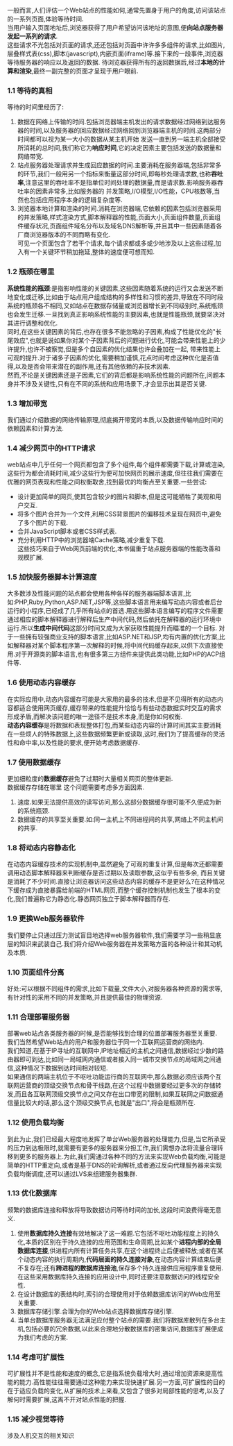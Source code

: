  一般而言,人们评估一个Web站点的性能如何,通常先置身于用户的角度,访问该站点的一系列页面,体验等待时间.  
 当用户输入页面地址后,浏览器获得了用户希望访问该地址的意图,便**向站点服务器发起一系列的请求**.  
 这些请求不光包括对页面的请求,还还包括对页面中许许多多组件的请求,比如图片,层叠样式表(css),脚本(javascript),内嵌页面(iframe)等.接下来的一段事件,浏览器等待服务器的响应以及返回的数据.
 待浏览器获得所有的返回数据后,经过**本地的计算和渲染**,最终一副完整的页面才呈现于用户眼前.
### 1.1 等待的真相  
 等待的时间里经历了:  
 1. 数据在网络上传输的时间.包括浏览器端主机发出的请求数据经过网络到达服务器的时间,以及服务器的回应数据经过网络回到浏览器端主机的时间.这两部分时间都可以视为某一大小的数据从某主机开始
 发送一直到另一端主机全部接受所消耗的总时间,我们称它为**响应时间**,它的决定因素主要包括发送的数据量和网络带宽.  
 2. 站点服务器处理请求并生成回应数据的时间.主要消耗在服务器端,包括非常多的环节,我们一般用另一个指标来衡量这部分时间,即每秒处理请求数,也称**吞吐率**,注意这里的吞吐率不是指单位时间处理的数据量,而是请求数.影响服务器吞吐率的因素非常多,比如服务器的
 并发策略,I/O模型,I/O性能，CPU核数等,当然也包括应用程序本身的逻辑复杂度等.  
 3. 浏览器本地计算和渲染的时间.消耗在浏览器端,它依赖的因素包括浏览器采用的并发策略,样式渲染方式,脚本解释器的性能,页面大小,页面组件数量,页面组件缓存状况,页面组件域名分布以及域名DNS解析等,并且其中一些因素随着各厂商浏览器版本的不同而略有变化.  
 可见一个页面包含了若干个请求,每个请求都或多或少地涉及以上这些过程,加入有一个关键环节稍加拖延,整体的速度便可想而知.  

### 1.2 瓶颈在哪里  
 **系统性能的瓶颈**:是指影响性能的关键因素,这些因素随着系统的运行又会发送不断地变化或迁移,比如由于站点用户组成结构的多样性和习惯的差异,导致在不同时段系统的瓶颈各不相同,又如站点在数据存储量或浏览器增长到不同级别时,系统瓶颈也会发生迁移.一旦找到真正影响系统性能的主要因素,也就是性能瓶颈,就要坚决对其进行调整和优化.  
 同时,在这些关键因素的背后,也存在很多不能忽略的子因素,构成了性能优化的"长尾效应",也就是说如果你对某个子因素背后的问题进行优化,可能会带来性能上的少许提升,也许不被察觉,但是多个自因素的优化结果也许会叠加在一起,
 带来性能上可观的提升.对于诸多子因素的优化,需要稍加谨慎,花点时间考虑这种优化是否值得,以及是否会带来潜在的副作用,还有其他依赖的非技术因素.  
 然而,不论是关键因素还是子因素,它们的背后都是影响系统性能的问题所在,问题本身并不涉及关键性,只有在不同的系统和应用场景下,才会显示出其是否关键.  

### 1.3 增加带宽  
 我们通过介绍数据的网络传输原理,彻底揭开带宽的本质,以及数据传输响应时间的依赖因素和计算方法.  

### 1.4 减少网页中的HTTP请求  
 web站点中几乎任何一个网页都包含了多个组件,每个组件都需要下载,计算或渲染,这些行为都会消耗时间,减少这些行为便可加快网页的展示速度,但往往我们需要在优雅的网页表现和性能之间权衡取舍,找到最优的均衡点至关重要.一些尝试:  
+ 设计更加简单的网页,使其包含较少的图片和脚本,但是这可能牺牲了美观和用户交互.  
+ 将多个图片合并为一个文件,利用CSS背景图片的偏移技术呈现在网页中,避免了多个图片的下载.  
+ 合并JavaScript脚本或者CSS样式表.  
+ 充分利用HTTP中的浏览器端Cache策略,减少重复下载.  
 这些技巧来自于Web网页前端的优化,本书偏重于站点服务器端的性能改善和规模扩展.  

### 1.5 加快服务器脚本计算速度  
 大多数涉及性能问题的站点都会使用各种各样的服务器端脚本语言,比如:PHP,Ruby,Python,ASP.NET,JSP等,这些脚本语言用来编写动态内容或者后台运行的小程序,已经成了几乎所有站点的首选.用这些脚本语言编写的程序文件需要通过相应的脚本解释器进行解释后生产中间代码,然后依托在解释器的运行环境中运行.所以**生成中间代码**这部分时间又成为大家获取性能提升而瞄准的一个目标.
 对于一些拥有较强商业支持的脚本语言,比如ASP.NET和JSP,均有内置的优化方案,比如解释器对某个脚本程序第一次解释的时候,将中间代码缓存起来,以供下次直接使用.对于开源类的脚本语言,也有很多第三方组件来提供此类功能,比如PHP的ACP组件等.  

### 1.6 使用动态内容缓存  
 在实际应用中,动态内容缓存可能是大家用的最多的技术,但是不见得所有的动态内容都适合使用网页缓存,缓存带来的性能提升恰恰与有些动态数据实时交互的需求形成矛盾,而解决该问题的唯一途径不是技术本身,而是你如何权衡.  
 **动态内容缓存**是将数据和表现整体打包,而某些动态内容的计算时间其实主要消耗在一些烦人的特殊数据上,这些数据频繁更新或读取,这时,我们为了提高缓存的灵活性和命中率,以及性能的要求,便开始考虑数据缓存.  
 
### 1.7 使用数据缓存  
 更加细粒度的**数据缓存**避免了过期时大量相关网页的整体更新.  
 数据缓存存储在哪里 这个问题需要考虑多方面因素.  
 1. 速度.如果无法提供高效的读写访问,那么这部分数据缓存很可能不久便成为新的系统瓶颈.  
 2. 数据缓存的共享至关重要.如:同一主机上不同进程间的共享,网络上不同主机间的共享.  
 
### 1.8 将动态内容静态化  
 在动态内容缓存技术的实现机制中,虽然避免了可观的重复计算,但是每次还都需要调用动态脚本解释器来判断缓存是否过期以及读取参数,这似乎有些多余,
 而且关键是消耗了不少时间.直接让浏览器访问这些动态内容的缓存不是更好么?在这种情况下缓存成为直接暴露给前端的HTML网页,而整个缓存控制机制也发生了根本的变化,我们普遍称它为静态化.静态网页独立于脚本解释器而存在.  
 
### 1.9 更换Web服务器软件  
 我们要停止只通过压力测试盲目地选择web服务器软件,我们需要学习一些稍显底层的知识来武装自己.我们将介绍Web服务器在并发策略方面的各种设计和其动机及本质.  
 
### 1.10 页面组件分离  
 好处:可以根据不同组件的需求,比如下载量,文件大小,对服务器各种资源的需求等,有针对性的采用不同的并发策略,并且提供最佳的物理资源.  
 
### 1.11 合理部署服务器  
 部署web站点各类服务器的时候,是否能够找到合理的位置部署服务器至关重要.  
 我们当然希望Web站点的用户和服务器位于同一个互联网运营商的网络内.  
 我们知道,在基于IP寻址的互联网中,IP地址相近的主机之间通信,数据经过少数的路由器即可到达,比如同一局域网内通信或者接入同一城市交换节点的局域网之间通信,这种情况下数据到达时间相对较短.  
 如果通信的两端主机位于不呕吐功能运行商的互联网中,那么数据必须应该两个互联网运营商的顶级交换节点和骨干线路,在这个过程中数据要经过更多次的存储转发,而且各互联网顶级交换节点之间又存在出口带宽的限制,如果互联网之间数据通信量比较大的话,那么这个顶级交换节点,也就是"出口",将会是瓶颈所在.  
 
### 1.12 使用负载均衡  
 到此为止,我们已经最大程度地发挥了单台Web服务器的处理能力,但是,当它所承受的压力到达极限时,就需要有更多的服务器来分担工作,我们需想办法将流量合理转移到更多的服务器上.为此,我们需通过各种不同的方法来实现Web负载均衡,可能是简单的HTTP重定向,或者是基于DNS的轮询解析,或者通过反向代理服务器来实现负载均衡调度,还可以通过LVS来组建服务器集群.  
 
### 1.13 优化数据库  
 频繁的数据库连接和释放将导致数据访问等待时间的加长,这段时间浪费得毫无意义.  
 1. 使用**数据库持久连接**有效地解决了这一难题.它包括不呕吐功能程度上的持久化,本质的区别在于持久连接的应用范围和生命周期,比如某个**进程内部的全局数据库连接**,供进程内所有计算任务共享,在这个进程终止后便被释放;或者在某个动态内容的执行周期内,**代码层面的持久连接对象**,在动态内容计算结束后便不复存在;还有**跨进程的数据库连接池**,保存多个持久连接供应用程序重复使用.在这些采用数据库持久连接的应用设计中,同时还要注意数据访问的线程安全性.  
 2. 在设计数据库的表结构时,索引的合理使用对于依赖数据库访问的Web应用至关重要.  
 3. 数据库存储引擎.合理为你的Web站点选择数据库存储引擎.  
 4. 当单台数据库服务器无法满足应付整个站点的需要.我们将数据库散列在多台主机,包括必要的冗余数据,以此来合理地分散数据库的密集访问,数据库扩展便成为我们考虑的方案.  
 
### 1.14 考虑可扩展性  
 可扩展性并不是性能和速度的概念,它是指系统负载增大时,通过增加资源来提高性能的能力.高性能往往需要通过这种能力来实现快速扩展.另一方面,可扩展性的目的在于适应负载的变化,从扩展的技术上来看,又包含了很多对局部性能的思考,以及了解何时需要扩展,这离不开对站点性能的把握.  

### 1.15 减少视觉等待  
 涉及人机交互的相关知识
